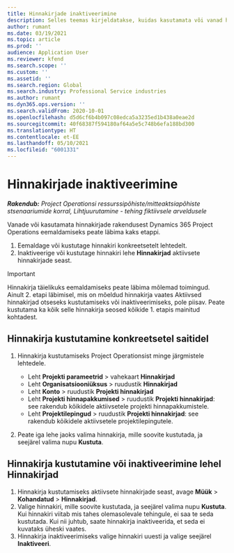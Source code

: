 ```yaml
---
title: Hinnakirjade inaktiveerimine
description: Selles teemas kirjeldatakse, kuidas kasutamata või vanad hinnakirjad inaktiveerida või eemaldada.
author: rumant
ms.date: 03/19/2021
ms.topic: article
ms.prod: ''
audience: Application User
ms.reviewer: kfend
ms.search.scope: ''
ms.custom: ''
ms.assetid: ''
ms.search.region: Global
ms.search.industry: Professional Service industries
ms.author: rumant
ms.dyn365.ops.version: ''
ms.search.validFrom: 2020-10-01
ms.openlocfilehash: d5d6cf6b4b097c08edca5a3235ed1b438a0eae2d
ms.sourcegitcommit: 40f68387f594180af64a5e5c748b6efa188bd300
ms.translationtype: HT
ms.contentlocale: et-EE
ms.lasthandoff: 05/10/2021
ms.locfileid: "6001331"
---
```

# <a name="deactivate-price-lists"></a>Hinnakirjade inaktiveerimine 

_**Rakendub:** Project Operationsi ressurssipõhiste/mitteaktsiapõhiste stsenaariumide korral,  Lihtjuurutamine - tehing fiktiivsele arveldusele_

Vanade või kasutamata hinnakirjade rakendusest Dynamics 365 Project Operations eemaldamiseks peate läbima kaks etappi. 

1. Eemaldage või kustutage hinnakiri konkreetsetelt lehtedelt.
2. Inaktiveerige või kustutage hinnakiri lehe **Hinnakirjad** aktiivsete hinnakirjade seast.

>[!IMPORTANT]
> Hinnakirja täielikuks eemaldamiseks peate läbima mõlemad toimingud. Ainult 2. etapi läbimisel, mis on mõeldud hinnakirja vaates Aktiivsed hinnakirjad otseseks kustutamiseks või inaktiveerimiseks, pole piisav. Peate kustutama ka kõik selle hinnakirja seosed kõikide 1. etapis mainitud kohtadest.

## <a name="delete-the-price-list-from-specific-pages"></a>Hinnakirja kustutamine konkreetsetel saitidel
1. Hinnakirja kustutamiseks Project Operationsist minge järgmistele lehtedele.  

      - Leht **Projekti parameetrid** > vahekaart **Hinnakirjad**
      - Leht **Organisatsiooniüksus** > ruudustik **Hinnakirjad**
      - Leht **Konto** > ruudustik **Projekti hinnakirjad**
      - Leht **Projekti hinnapakkumised** > ruudustik **Projekti hinnakirjad**: see rakendub kõikidele aktiivsetele projekti hinnapakkumistele.
      - Leht **Projektilepingud** > ruudustik **Projekti hinnakirjad**: see rakendub kõikidele aktiivsetele projektilepingutele.

 2. Peate iga lehe jaoks valima hinnakirja, mille soovite kustutada, ja seejärel valima nupu **Kustuta**. 
 
## <a name="delete-or-deactivate-the-price-list-from-the-price-lists-page"></a>Hinnakirja kustutamine või inaktiveerimine lehel Hinnakirjad
 
1. Hinnakirja kustutamiseks aktiivsete hinnakirjade seast, avage **Müük** > **Kohandatud** > **Hinnakirjad**. 
2. Valige hinnakiri, mille soovite kustutada, ja seejärel valima nupu **Kustuta**. Kui hinnakiri viitab mis tahes olemasolevale tehingule, ei saa te seda kustutada. Kui nii juhtub, saate hinnakirja inaktiveerida, et seda ei kuvataks üheski vaates. 
3. Hinnakirja inaktiveerimiseks valige hinnakiri uuesti ja valige seejärel **Inaktiveeri**.   
